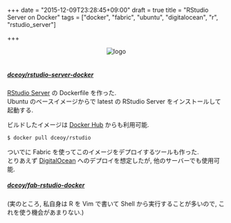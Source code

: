 +++
date = "2015-12-09T23:28:45+09:00"
draft = true
title = "RStudio Server on Docker"
tags = ["docker", "fabric", "ubuntu", "digitalocean", "r", "rstudio_server"]

+++

<div style="text-align: center;">
  <img src="../../images/rstudio.png" alt="logo">
</div>
<br>

##### [dceoy/rstudio-server-docker](https://github.com/dceoy/rstudio-server-docker)

[RStudio Server](https://www.rstudio.com/products/rstudio/) の Dockerfile を作った.  
Ubuntu のベースイメージからで latest の RStudio Server をインストールして起動する.

ビルドしたイメージは [Docker Hub](https://hub.docker.com/) からも利用可能.

```sh
$ docker pull dceoy/rstudio
```

ついでに Fabric を使ってこのイメージをデプロイするツールも作った.  
とりあえず [DigitalOcean](https://www.digitalocean.com/?refcode=2b30b7b68ac5) へのデプロイを想定したが, 他のサーバーでも使用可能.

##### [dceoy/fab-rstudio-docker](https://github.com/dceoy/fab-rstudio-docker)

(実のところ, 私自身は R を Vim で書いて Shell から実行することが多いので, これを使う機会があまりない.)


<script>
  amzn_assoc_default_search_key = "RStudio";
</script>
